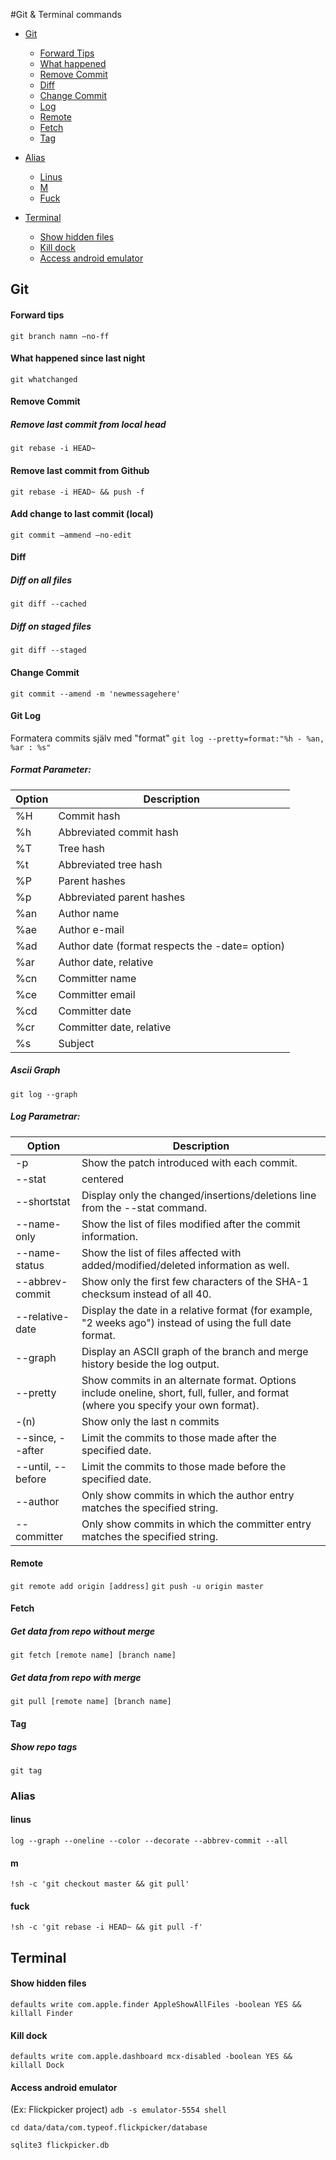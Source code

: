 #Git & Terminal commands

* [Git](#git)
    * [Forward Tips](#forward-tips)
    * [What happened](#what-happened-since-last-night)
    * [Remove Commit](#remove-commit)
    * [Diff](#diff)
    * [Change Commit](#change-commit)
    * [Log](#git-log)
    * [Remote](#remote)
    * [Fetch](#fetch)
    * [Tag](#tag)
        
* [Alias](#terminal)
    * [Linus](#linus)
    * [M](#m)
    * [Fuck](#fuck)
    
* [Terminal](#terminal)
    * [Show hidden files](#show-hidden-files)
    * [Kill dock](#kill-dock)
    * [Access android emulator](#access-android-emulator)

## Git
#### Forward tips
```git branch namn —no-ff```

#### What happened since last night
```git whatchanged```

#### Remove Commit
##### Remove last commit from local head
```git rebase -i HEAD~```

#### Remove last commit from Github
```git rebase -i HEAD~ && push -f```

#### Add change to last commit (local)
```git commit —ammend —no-edit```

#### Diff
##### Diff on all files
```git diff --cached```

##### Diff on staged files
```git diff --staged```

#### Change Commit
```git commit --amend -m 'newmessagehere'```

#### Git Log 
Formatera commits själv med "format"
```git log --pretty=format:"%h - %an, %ar : %s"```

##### Format Parameter:
| Option | Description |           
| ------------- |-------------|
| %H | Commit hash  |
| %h | Abbreviated commit hash |
| %T | Tree hash |
| %t | Abbreviated tree hash | 
| %P | Parent hashes |
| %p | Abbreviated parent hashes |
| %an | Author name |
| %ae | Author e-mail |
| %ad | Author date (format respects the -date= option) |
| %ar | Author date, relative |
| %cn | Committer name |
| %ce | Committer email |
| %cd | Committer date |
| %cr | Committer date, relative |
| %s | Subject |

##### Ascii Graph
```git log --graph```

##### Log Parametrar:
| Option | Description |           
| ------------- |-------------|
| -p | Show the patch introduced with each commit.|
| --stat| centered      |
| --shortstat | Display only the changed/insertions/deletions line from the --stat command. |
| --name-only | Show the list of files modified after the commit information. |
| --name-status | Show the list of files affected with added/modified/deleted information as well. |
| --abbrev-commit | Show only the first few characters of the SHA-1 checksum instead of all 40. |
| --relative-date | Display the date in a relative format (for example, "2 weeks ago") instead of using the full date format. |
| --graph | Display an ASCII graph of the branch and merge history beside the log output. |
| --pretty | Show commits in an alternate format. Options include oneline, short, full, fuller, and format (where you specify your own format). |
| -(n) | Show only the last n commits |
| --since, --after | Limit the commits to those made after the specified date. |
| --until, --before | Limit the commits to those made before the specified date. |
| --author | Only show commits in which the author entry matches the specified string. |
| --committer | Only show commits in which the committer entry matches the specified string. |

#### Remote
```git remote add origin [address]```
```git push -u origin master```

#### Fetch
##### Get data from repo without merge
```git fetch [remote name] [branch name]``` 

##### Get data from repo with merge
```git pull [remote name] [branch name]``` 

#### Tag
##### Show repo tags
```git tag```

### Alias
#### linus
```log --graph --oneline --color --decorate --abbrev-commit --all```

#### m
```!sh -c 'git checkout master && git pull'```

#### fuck
```!sh -c 'git rebase -i HEAD~ && git pull -f'```

## Terminal
#### Show hidden files
```defaults write com.apple.finder AppleShowAllFiles -boolean YES && killall Finder```

#### Kill dock
```defaults write com.apple.dashboard mcx-disabled -boolean YES && killall Dock```

#### Access android emulator
(Ex: Flickpicker project)
```adb -s emulator-5554 shell```

```cd data/data/com.typeof.flickpicker/database```

```sqlite3 flickpicker.db```
